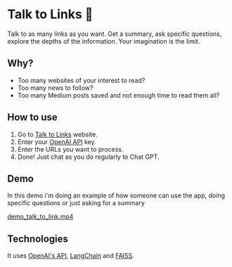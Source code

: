 # Talk to Links 💬
Talk to as many links as you want. Get a summary, ask specific questions, explore the depths of the information. Your imagination is the limit.

## Why?
- Too many websites of your interest to read? 
- Too many news to follow? 
- Too many Medium posts saved and not enough time to read them all?

## How to use
1. Go to [Talk to Links](https://talk-to-links.streamlit.app) website.
2. Enter your [OpenAI API](https://platform.openai.com/account/api-keys) key.
3. Enter the URLs you want to process.
4. Done! Just chat as you do regularly to Chat GPT.

## Demo
In this demo i'm doing an example of how someone can use the app, doing specific questions or just asking for a summary

[demo_talk_to_link.mp4](https://github.com/valenradovich/talk-to-link/assets/86897297/501f1862-2477-489d-8d9e-b2db936f776b.mp4)

## Technologies
It uses [OpenAI's API](https://openai.com/), [LangChain](https://www.langchain.com) and [FAISS](https://github.com/facebookresearch/faiss).


